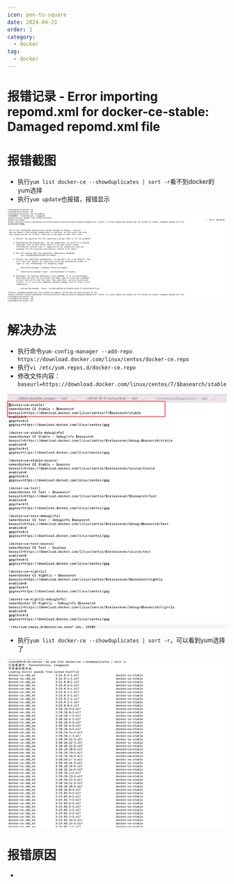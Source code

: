 ```yaml
---
icon: pen-to-square
date: 2024-04-21
order: 1
category:
  - docker
tag:
  - docker
---
```

# 报错记录 - Error importing repomd.xml for docker-ce-stable: Damaged repomd.xml file

# 报错截图

- 执行`yum list docker-ce --showduplicates | sort -r`看不到docker的yum选择
- 执行`yum update`也报错，报错显示

![image-20230610131802301](./images/image-20230610131802301.png)

# 解决办法

- 执行命令`yum-config-manager --add-repo https://download.docker.com/linux/centos/docker-ce.repo`
- 执行`vi /etc/yum.repos.d/docker-ce.repo`
- 修改文件内容：`baseurl=https://download.docker.com/linux/centos/7/$basearch/stable `

![image-20230610131618596](./images/image-20230610131618596.png)

- 执行`yum list docker-ce --showduplicates | sort -r`，可以看到yum选择了

![image-20230610131707051](./images/image-20230610131707051.png)

# 报错原因

- 